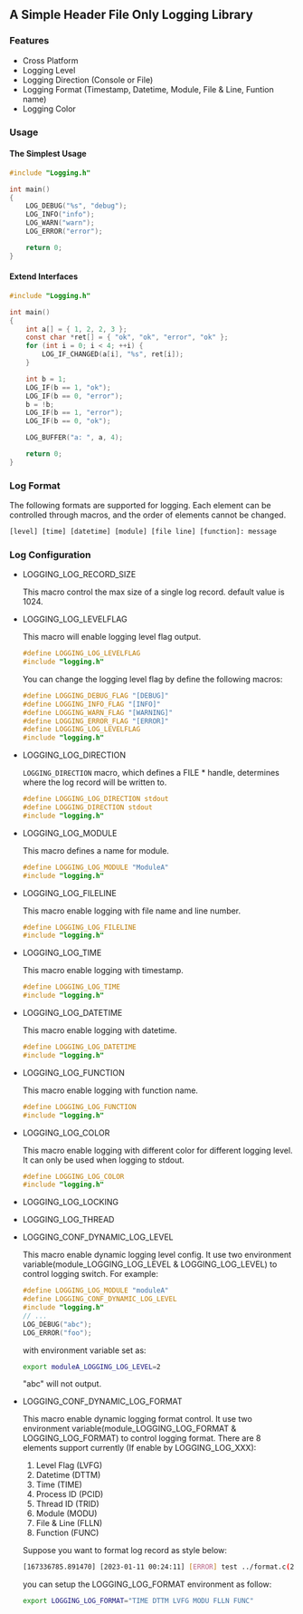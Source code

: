 ## A Simple Header File Only Logging Library

### Features

- Cross Platform
- Logging Level
- Logging Direction (Console or File)
- Logging Format (Timestamp, Datetime, Module, File & Line, Funtion name)
- Logging Color

### Usage

#### The Simplest Usage

```C
#include "Logging.h"

int main()
{
    LOG_DEBUG("%s", "debug");
    LOG_INFO("info");
    LOG_WARN("warn");
    LOG_ERROR("error");

    return 0;
}
```

#### Extend Interfaces

```C
#include "Logging.h"

int main()
{
    int a[] = { 1, 2, 2, 3 };
    const char *ret[] = { "ok", "ok", "error", "ok" };
    for (int i = 0; i < 4; ++i) {
        LOG_IF_CHANGED(a[i], "%s", ret[i]);
    }

    int b = 1;
    LOG_IF(b == 1, "ok");
    LOG_IF(b == 0, "error");
    b = !b;
    LOG_IF(b == 1, "error");
    LOG_IF(b == 0, "ok");

    LOG_BUFFER("a: ", a, 4);

    return 0;
}
```

### Log Format

The following formats are supported for logging. Each element can be controlled through macros, and the order of elements cannot be changed.

```txt
[level] [time] [datetime] [module] [file line] [function]: message
```

### Log Configuration

- LOGGING_LOG_RECORD_SIZE

  This macro control the max size of a single log record. default value is 1024.

- LOGGING_LOG_LEVELFLAG

  This macro will enable logging level flag output.

  ```C
  #define LOGGING_LOG_LEVELFLAG
  #include "logging.h"
  ```

  You can change the logging level flag by define the following macros:

  ```C
  #define LOGGING_DEBUG_FLAG "[DEBUG]"
  #define LOGGING_INFO_FLAG "[INFO]"
  #define LOGGING_WARN_FLAG "[WARNING]"
  #define LOGGING_ERROR_FLAG "[ERROR]"
  #define LOGGING_LOG_LEVELFLAG
  #include "logging.h"
  ```

- LOGGING_LOG_DIRECTION

  `LOGGING_DIRECTION` macro, which defines a FILE * handle, determines where the log record will be written to.

  ```C
  #define LOGGING_LOG_DIRECTION stdout
  #define LOGGING_DIRECTION stdout
  #include "logging.h"
  ```

- LOGGING_LOG_MODULE

  This macro defines a name for module.

  ```C
  #define LOGGING_LOG_MODULE "ModuleA"
  #include "logging.h"
  ```

- LOGGING_LOG_FILELINE

  This macro enable logging with file name and line number.

  ```C
  #define LOGGING_LOG_FILELINE
  #include "logging.h"
  ```

- LOGGING_LOG_TIME

  This macro enable logging with timestamp.

  ```C
  #define LOGGING_LOG_TIME
  #include "logging.h"
  ```

- LOGGING_LOG_DATETIME

  This macro enable logging with datetime.

  ```C
  #define LOGGING_LOG_DATETIME
  #include "logging.h"
  ```

- LOGGING_LOG_FUNCTION

  This macro enable logging with function name.

  ```C
  #define LOGGING_LOG_FUNCTION
  #include "logging.h"
  ```

- LOGGING_LOG_COLOR

  This macro enable logging with different color for different logging level. It can only be used when logging to stdout.

  ```C
  #define LOGGING_LOG_COLOR
  #include "logging.h"
  ```

- LOGGING_LOG_LOCKING
- LOGGING_LOG_THREAD
- LOGGING_CONF_DYNAMIC_LOG_LEVEL

  This macro enable dynamic logging level config. It use two environment variable(module_LOGGING_LOG_LEVEL & LOGGING_LOG_LEVEL) to control logging switch. For example:

  ```C
  #define LOGGING_LOG_MODULE "moduleA"
  #define LOGGING_CONF_DYNAMIC_LOG_LEVEL
  #include "logging.h"
  // ...
  LOG_DEBUG("abc");
  LOG_ERROR("foo");
  ```

  with environment variable set as:

  ```sh
  export moduleA_LOGGING_LOG_LEVEL=2
  ```

  "abc" will not output.

- LOGGING_CONF_DYNAMIC_LOG_FORMAT

  This macro enable dynamic logging format control. It use two environment variable(module_LOGGING_LOG_FORMAT & LOGGING_LOG_FORMAT) to control logging format. There are 8 elements support currently (If enable by LOGGING_LOG_XXX):

  1. Level Flag (LVFG)
  2. Datetime (DTTM)
  3. Time (TIME)
  4. Process ID (PCID)
  5. Thread ID (TRID)
  6. Module (MODU)
  7. File & Line (FLLN)
  8. Function (FUNC)

  Suppose you want to format log record as style below:

  ```sh
  [167336785.891470] [2023-01-11 00:24:11] [ERROR] test ../format.c(21) main: debug
  ```

  you can setup the LOGGING_LOG_FORMAT environment as follow:

  ```sh
  export LOGGING_LOG_FORMAT="TIME DTTM LVFG MODU FLLN FUNC"
  ```
